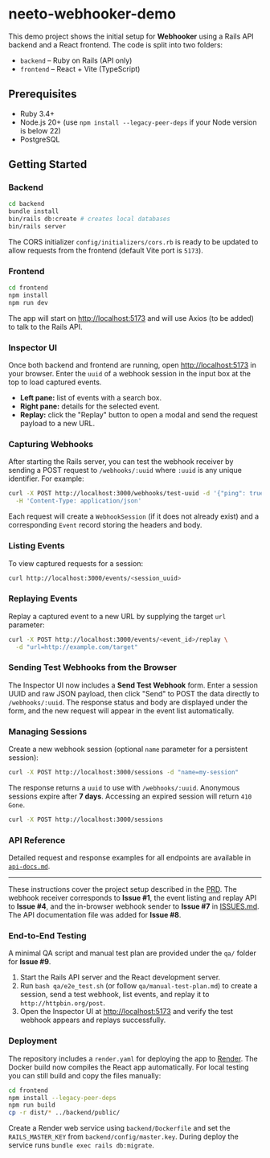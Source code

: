 # neeto-webhooker-demo

This demo project shows the initial setup for **Webhooker** using a Rails API backend and a React frontend. The code is split into two folders:

- `backend` – Ruby on Rails (API only)
- `frontend` – React + Vite (TypeScript)

## Prerequisites

- Ruby 3.4+
- Node.js 20+ (use `npm install --legacy-peer-deps` if your Node version is below 22)
- PostgreSQL

## Getting Started

### Backend

```bash
cd backend
bundle install
bin/rails db:create # creates local databases
bin/rails server
```

The CORS initializer `config/initializers/cors.rb` is ready to be updated to allow requests from the frontend (default Vite port is `5173`).

### Frontend

```bash
cd frontend
npm install
npm run dev
```

The app will start on <http://localhost:5173> and will use Axios (to be added) to talk to the Rails API.

### Inspector UI

Once both backend and frontend are running, open <http://localhost:5173> in your browser. Enter the `uuid` of a webhook session in the input box at the top to load captured events.

* **Left pane:** list of events with a search box.
* **Right pane:** details for the selected event.
* **Replay:** click the "Replay" button to open a modal and send the request payload to a new URL.

### Capturing Webhooks

After starting the Rails server, you can test the webhook receiver by sending a
POST request to `/webhooks/:uuid` where `:uuid` is any unique identifier. For
example:

```bash
curl -X POST http://localhost:3000/webhooks/test-uuid -d '{"ping": true}' \
  -H 'Content-Type: application/json'
```

Each request will create a `WebhookSession` (if it does not already exist) and a
corresponding `Event` record storing the headers and body.

### Listing Events

To view captured requests for a session:

```bash
curl http://localhost:3000/events/<session_uuid>
```

### Replaying Events

Replay a captured event to a new URL by supplying the target `url` parameter:

```bash
curl -X POST http://localhost:3000/events/<event_id>/replay \
  -d "url=http://example.com/target"
```

### Sending Test Webhooks from the Browser

The Inspector UI now includes a **Send Test Webhook** form. Enter a session UUID
and raw JSON payload, then click "Send" to POST the data directly to
`/webhooks/:uuid`. The response status and body are displayed under the form, and
the new request will appear in the event list automatically.

### Managing Sessions

Create a new webhook session (optional `name` parameter for a persistent session):

```bash
curl -X POST http://localhost:3000/sessions -d "name=my-session"
```

The response returns a `uuid` to use with `/webhooks/:uuid`. Anonymous sessions
expire after **7 days**. Accessing an expired session will return `410 Gone`.

```bash
curl -X POST http://localhost:3000/sessions
```

### API Reference

Detailed request and response examples for all endpoints are available in
[`api-docs.md`](api-docs.md).

---

These instructions cover the project setup described in the [PRD](prd_webhook.md).
The webhook receiver corresponds to **Issue #1**, the event listing and replay API to **Issue #4**, and the in-browser webhook sender to **Issue #7** in [ISSUES.md](ISSUES.md). The API documentation file was added for **Issue #8**.

### End-to-End Testing

A minimal QA script and manual test plan are provided under the `qa/` folder for **Issue #9**.

1. Start the Rails API server and the React development server.
2. Run `bash qa/e2e_test.sh` (or follow `qa/manual-test-plan.md`) to create a session, send a test webhook, list events, and replay it to `http://httpbin.org/post`.
3. Open the Inspector UI at <http://localhost:5173> and verify the test webhook appears and replays successfully.

### Deployment

The repository includes a `render.yaml` for deploying the app to [Render](https://render.com).
The Docker build now compiles the React app automatically. For local testing you can still build and copy the files manually:

```bash
cd frontend
npm install --legacy-peer-deps
npm run build
cp -r dist/* ../backend/public/
```

Create a Render web service using `backend/Dockerfile` and set the `RAILS_MASTER_KEY`
from `backend/config/master.key`. During deploy the service runs `bundle exec rails db:migrate`.
